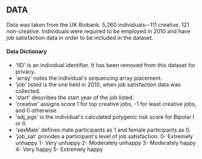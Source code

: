 ## DATA
Data was taken from the UK Biobank.
5,260 individuals--111 creative, 121 non-creative.
Individuals were required to be employed in 2010 and have job satisfaction data in order to be included in the dataset.


#### Data Dictionary
* 'IID' is an individual identifier. It has been removed from this dataset for privacy.
* 'array' notes the individual's sequencing array placement.
* 'job' listed is the one held in 2010, when job satisfaction data was collected.
* 'start' describes the start year of the job listed. 
* 'creative' assigns score 1 for top creative jobs, -1 for least creative jobs, and 0 otherwise. 
* 'adj_pgs' is the individual's calculated polygenic risk score for Bipolar I or II.
* 'sexMale' defines male participants as 1 and female participants as 0.
* 'job_sat' provides a participant's level of job satisfaction:
    0-  Extremely unhappy
    1- Very unhappy
    2- Moderately unhappy
    3- Moderately happy
    4- Very happy
    5- Extremely happy
